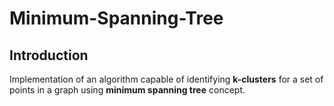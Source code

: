 # Minimum-Spanning-Tree

## Introduction
Implementation of an algorithm capable of identifying __k-clusters__ for a set of points in a graph using __minimum spanning tree__ concept.
